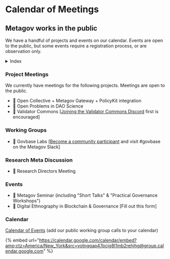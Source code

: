 # Calendar of Meetings

## Metagov works in the public

We have a handful of projects and events on our calendar. Events are open to the public, but some events require a registration process, or are observation only.

<details>

<summary>Index</summary>

📝 Attendees must fill out a form before attending\
:eyes: Observation only\
:handshake: Open attendance and participation

</details>

### Project Meetings

We currently have meetings for the following projects. Meetings are open to the public.

* :handshake: Open Collective + Metagov Gateway + PolicyKit integration
* :handshake: Open Problems in DAO Science
* :handshake: Validator Commons \[[Joining the Validator Commons Discord](https://discord.gg/mdjcpG3SAA) first is encouraged]

### Working Groups

* 📝 Govbase Labs \[[Become a community participant](../community-overview/joining-the-metagov-community.md) and visit #govbase on the Metagov Slack]

### Research Meta Discussion

* :eyes: Research Directors Meeting

### Events

* :handshake: Metagov Seminar (including "Short Talks" & "Practical Governance Workshops")
* 📝 Digital Ethnography in Blockchain & Governance \[Fill out this form]

### Calendar

[Calendar of Events](https://calendar.google.com/calendar/u/0?cid=dm90bmdnYXA0N3Bjamc4bDFtYjJyZWhqaGdAZ3JvdXAuY2FsZW5kYXIuZ29vZ2xlLmNvbQ) (add our public working group calls to your calendar)

{% embed url="https://calendar.google.com/calendar/embed?amp;ctz=America/New_York&src=votnggap47pcjg8l1mb2rehjhg@group.calendar.google.com" %}
